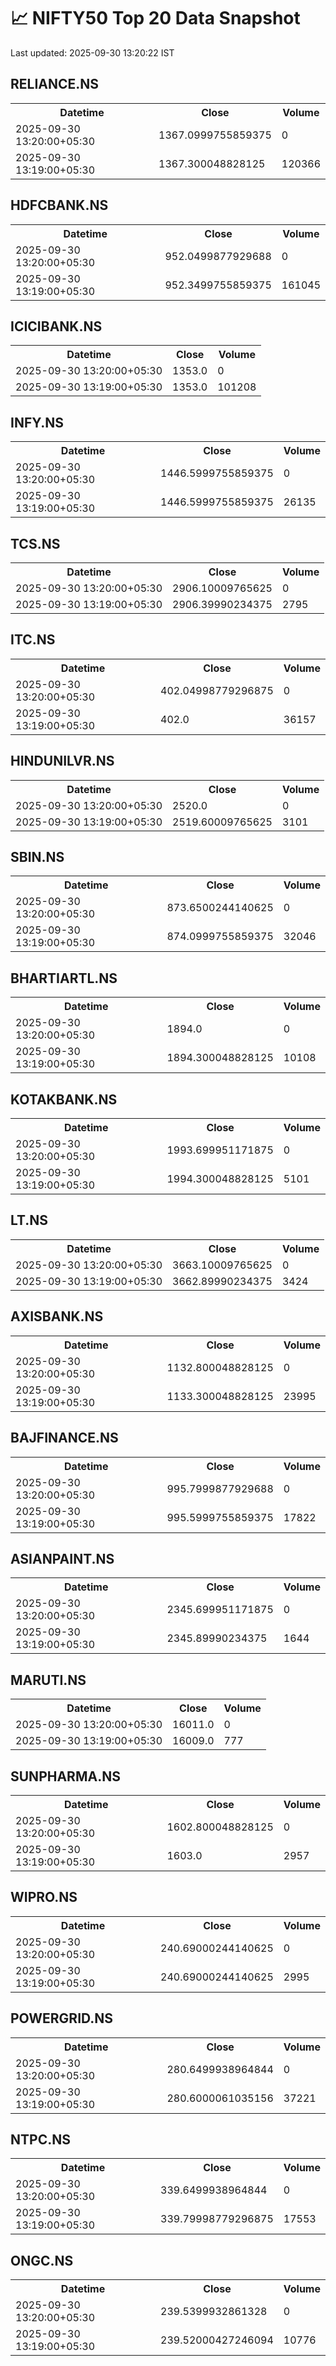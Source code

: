 # 📈 NIFTY50 Top 20 Data Snapshot

Last updated: 2025-09-30 13:20:22 IST

## RELIANCE.NS

<table>
  <tr><th>Datetime</th><th>Close</th><th>Volume</th></tr>
  <tr><td>2025-09-30 13:20:00+05:30</td><td>1367.0999755859375</td><td>0</td></tr>
  <tr><td>2025-09-30 13:19:00+05:30</td><td>1367.300048828125</td><td>120366</td></tr>
</table>

## HDFCBANK.NS

<table>
  <tr><th>Datetime</th><th>Close</th><th>Volume</th></tr>
  <tr><td>2025-09-30 13:20:00+05:30</td><td>952.0499877929688</td><td>0</td></tr>
  <tr><td>2025-09-30 13:19:00+05:30</td><td>952.3499755859375</td><td>161045</td></tr>
</table>

## ICICIBANK.NS

<table>
  <tr><th>Datetime</th><th>Close</th><th>Volume</th></tr>
  <tr><td>2025-09-30 13:20:00+05:30</td><td>1353.0</td><td>0</td></tr>
  <tr><td>2025-09-30 13:19:00+05:30</td><td>1353.0</td><td>101208</td></tr>
</table>

## INFY.NS

<table>
  <tr><th>Datetime</th><th>Close</th><th>Volume</th></tr>
  <tr><td>2025-09-30 13:20:00+05:30</td><td>1446.5999755859375</td><td>0</td></tr>
  <tr><td>2025-09-30 13:19:00+05:30</td><td>1446.5999755859375</td><td>26135</td></tr>
</table>

## TCS.NS

<table>
  <tr><th>Datetime</th><th>Close</th><th>Volume</th></tr>
  <tr><td>2025-09-30 13:20:00+05:30</td><td>2906.10009765625</td><td>0</td></tr>
  <tr><td>2025-09-30 13:19:00+05:30</td><td>2906.39990234375</td><td>2795</td></tr>
</table>

## ITC.NS

<table>
  <tr><th>Datetime</th><th>Close</th><th>Volume</th></tr>
  <tr><td>2025-09-30 13:20:00+05:30</td><td>402.04998779296875</td><td>0</td></tr>
  <tr><td>2025-09-30 13:19:00+05:30</td><td>402.0</td><td>36157</td></tr>
</table>

## HINDUNILVR.NS

<table>
  <tr><th>Datetime</th><th>Close</th><th>Volume</th></tr>
  <tr><td>2025-09-30 13:20:00+05:30</td><td>2520.0</td><td>0</td></tr>
  <tr><td>2025-09-30 13:19:00+05:30</td><td>2519.60009765625</td><td>3101</td></tr>
</table>

## SBIN.NS

<table>
  <tr><th>Datetime</th><th>Close</th><th>Volume</th></tr>
  <tr><td>2025-09-30 13:20:00+05:30</td><td>873.6500244140625</td><td>0</td></tr>
  <tr><td>2025-09-30 13:19:00+05:30</td><td>874.0999755859375</td><td>32046</td></tr>
</table>

## BHARTIARTL.NS

<table>
  <tr><th>Datetime</th><th>Close</th><th>Volume</th></tr>
  <tr><td>2025-09-30 13:20:00+05:30</td><td>1894.0</td><td>0</td></tr>
  <tr><td>2025-09-30 13:19:00+05:30</td><td>1894.300048828125</td><td>10108</td></tr>
</table>

## KOTAKBANK.NS

<table>
  <tr><th>Datetime</th><th>Close</th><th>Volume</th></tr>
  <tr><td>2025-09-30 13:20:00+05:30</td><td>1993.699951171875</td><td>0</td></tr>
  <tr><td>2025-09-30 13:19:00+05:30</td><td>1994.300048828125</td><td>5101</td></tr>
</table>

## LT.NS

<table>
  <tr><th>Datetime</th><th>Close</th><th>Volume</th></tr>
  <tr><td>2025-09-30 13:20:00+05:30</td><td>3663.10009765625</td><td>0</td></tr>
  <tr><td>2025-09-30 13:19:00+05:30</td><td>3662.89990234375</td><td>3424</td></tr>
</table>

## AXISBANK.NS

<table>
  <tr><th>Datetime</th><th>Close</th><th>Volume</th></tr>
  <tr><td>2025-09-30 13:20:00+05:30</td><td>1132.800048828125</td><td>0</td></tr>
  <tr><td>2025-09-30 13:19:00+05:30</td><td>1133.300048828125</td><td>23995</td></tr>
</table>

## BAJFINANCE.NS

<table>
  <tr><th>Datetime</th><th>Close</th><th>Volume</th></tr>
  <tr><td>2025-09-30 13:20:00+05:30</td><td>995.7999877929688</td><td>0</td></tr>
  <tr><td>2025-09-30 13:19:00+05:30</td><td>995.5999755859375</td><td>17822</td></tr>
</table>

## ASIANPAINT.NS

<table>
  <tr><th>Datetime</th><th>Close</th><th>Volume</th></tr>
  <tr><td>2025-09-30 13:20:00+05:30</td><td>2345.699951171875</td><td>0</td></tr>
  <tr><td>2025-09-30 13:19:00+05:30</td><td>2345.89990234375</td><td>1644</td></tr>
</table>

## MARUTI.NS

<table>
  <tr><th>Datetime</th><th>Close</th><th>Volume</th></tr>
  <tr><td>2025-09-30 13:20:00+05:30</td><td>16011.0</td><td>0</td></tr>
  <tr><td>2025-09-30 13:19:00+05:30</td><td>16009.0</td><td>777</td></tr>
</table>

## SUNPHARMA.NS

<table>
  <tr><th>Datetime</th><th>Close</th><th>Volume</th></tr>
  <tr><td>2025-09-30 13:20:00+05:30</td><td>1602.800048828125</td><td>0</td></tr>
  <tr><td>2025-09-30 13:19:00+05:30</td><td>1603.0</td><td>2957</td></tr>
</table>

## WIPRO.NS

<table>
  <tr><th>Datetime</th><th>Close</th><th>Volume</th></tr>
  <tr><td>2025-09-30 13:20:00+05:30</td><td>240.69000244140625</td><td>0</td></tr>
  <tr><td>2025-09-30 13:19:00+05:30</td><td>240.69000244140625</td><td>2995</td></tr>
</table>

## POWERGRID.NS

<table>
  <tr><th>Datetime</th><th>Close</th><th>Volume</th></tr>
  <tr><td>2025-09-30 13:20:00+05:30</td><td>280.6499938964844</td><td>0</td></tr>
  <tr><td>2025-09-30 13:19:00+05:30</td><td>280.6000061035156</td><td>37221</td></tr>
</table>

## NTPC.NS

<table>
  <tr><th>Datetime</th><th>Close</th><th>Volume</th></tr>
  <tr><td>2025-09-30 13:20:00+05:30</td><td>339.6499938964844</td><td>0</td></tr>
  <tr><td>2025-09-30 13:19:00+05:30</td><td>339.79998779296875</td><td>17553</td></tr>
</table>

## ONGC.NS

<table>
  <tr><th>Datetime</th><th>Close</th><th>Volume</th></tr>
  <tr><td>2025-09-30 13:20:00+05:30</td><td>239.5399932861328</td><td>0</td></tr>
  <tr><td>2025-09-30 13:19:00+05:30</td><td>239.52000427246094</td><td>10776</td></tr>
</table>

